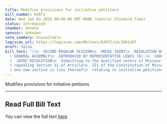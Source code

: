 ```yaml
---
title: Modifies provisions for initiative petitions
bill_number: HJR72
date: Wed Jan 03 2024 00:00:00 GMT-0600 (Central Standard Time)
status: Introduced
chamber: Senate
sponsor: Unknown
vote_summary: Unavailable
legiscan_url: https://legiscan.com/MO/text/HJR72/id/2861497
draft: false
bill_text: "|\n  SECOND REGULAR SESSION\n  HOUSE JOINT\n  RESOLUTION NO. 72\n  102ND\
  \ GENERAL ASSEMBLY\n  INTRODUCED BY REPRESENTATIVE LEWIS (6).\n  3486H.02I DANARADEMANMILLER,ChiefClerk\n\
  \  JOINT RESOLUTION\n  Submitting to the qualified voters of Missouri an amendment\
  \ repealing Section 51 of Article\n  III of the Constitution of Missouri, and adopting\
  \ one new section in lieu thereof\n  relating to initiative petitions."
---
```

Modifies provisions for initiative petitions

---

## Read Full Bill Text

You can view the full text [here](https://legiscan.com/MO/text/HJR72/id/2861497).
